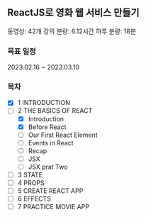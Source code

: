 ## ReactJS로 영화 웹 서비스 만들기

동영상: 42개
강의 분량: 6.12시간
하루 분량: 18분

### 목표 일정

2023.02.16 ~ 2023.03.10

### 목차

- [x] 1 INTRODUCTION
- [ ] 2 THE BASICS OF REACT
  - [x] Introduction
  - [x] Before React
  - [ ] Our First React Element
  - [ ] Events in React
  - [ ] Recap
  - [ ] JSX
  - [ ] JSX prat Two
- [ ] 3 STATE
- [ ] 4 PROPS
- [ ] 5 CREATE REACT APP
- [ ] 6 EFFECTS
- [ ] 7 PRACTICE MOVIE APP
